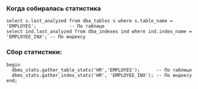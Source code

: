 ### Когда собиралась статистика
````
select s.last_analyzed from dba_tables s where s.table_name = 'EMPLOYES';            -- По таблице
select ind.last_analyzed from dba_indexes ind where ind.index_name = 'EMPLOYEE_INX'; -- По индексу
````

### Сбор статистики: 
````
begin
  dbms_stats.gather_table_stats('HR','EMPLOYES');      -- По таблице
  dbms_stats.gather_index_stats('HR', 'EMPLOYEE_INX'); -- По индексу
end;
````